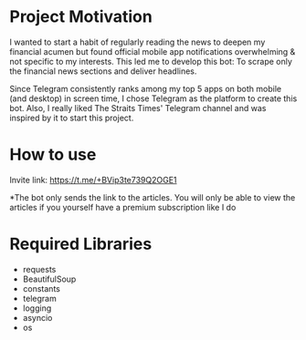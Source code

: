 # Project Motivation
I wanted to start a habit of regularly reading the news to deepen my financial acumen but found official mobile app notifications overwhelming & not specific to my interests. This led me to develop this bot: To scrape only the financial news sections and deliver headlines.

Since Telegram consistently ranks among my top 5 apps on both mobile (and desktop) in screen time, I chose Telegram as the platform to create this bot. Also, I really liked The Straits Times' Telegram channel and was inspired by it to start this project.

# How to use
Invite link: https://t.me/+BVip3te739Q2OGE1

*The bot only sends the link to the articles. You will only be able to view the articles if you yourself have a premium subscription like I do

# Required Libraries
- requests
- BeautifulSoup
- constants
- telegram
- logging
- asyncio
- os
